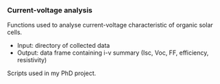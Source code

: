 ### Current-voltage analysis
Functions used to analyse current-voltage characteristic of organic solar cells. 
* Input: directory of collected data
* Output: data frame containing i-v summary (Isc, Voc, FF, efficiency, resistivity)


Scripts used in my PhD project.
